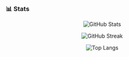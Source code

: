 ### 📊 Stats

<p align="center">
  <img src="https://github-readme-stats.vercel.app/api?username=betinakd&show_icons=true&theme=radical" alt="GitHub Stats" />  
</p>
<p align="center">
  <img src="https://streak-stats.demolab.com?user=betinakd&theme=radical" alt="GitHub Streak" />
</p>
<p align="center">
  <img src="https://github-readme-stats.vercel.app/api/top-langs/?username=betinakd&layout=compact&theme=radical" alt="Top Langs" />
</p>
